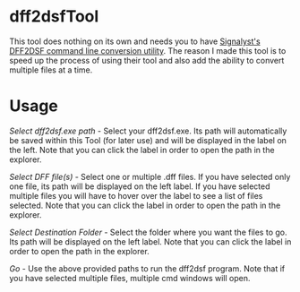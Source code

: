 # dff2dsfTool
This tool does nothing on its own and needs you to have [Signalyst's DFF2DSF command line conversion utility](https://www.signalyst.com/professional.html).
The reason I made this tool is to speed up the process of using their tool and also add the ability to convert multiple files at a time.

# Usage
*Select dff2dsf.exe path* - Select your dff2dsf.exe. Its path will automatically be saved within this Tool (for later use) and will be displayed in the label on the left. Note that you can click the label in order to open the path in the explorer.

*Select DFF file(s)* - Select one or multiple .dff files. If you have selected only one file, its path will be displayed on the left label. If you have selected multiple files you will have to hover over the label to see a list of files selected. Note that you can click the label in order to open the path in the explorer.

*Select Destination Folder* - Select the folder where you want the files to go. Its path will be displayed on the left label. Note that you can click the label in order to open the path in the explorer.

*Go* - Use the above provided paths to run the dff2dsf program. Note that if you have selected multiple files, multiple cmd windows will open.
